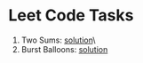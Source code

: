 # Leet Code Tasks

1. Two Sums: [solution](https://github.com/yk4r2/LeetCodeTasks/tree/master/1.TwoSum)\
312. Burst Balloons: [solution](https://github.com/yk4r2/LeetCodeTasks/tree/master/312.BurstBalloons)
